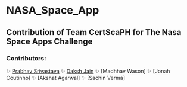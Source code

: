 # NASA_Space_App
## Contribution of Team CertScaPH for The Nasa Space Apps Challenge
### Contributors: 
✨ [Prabhav Srivastava](https://github.com/prabhav401)
✨ [Daksh Jain](https://github.com/Dakshjain1)
✨ [Madhhav Wason]
✨ [Jonah Coutinho]
✨ [Akshat Agarwal]
✨ [Sachin Verma]
